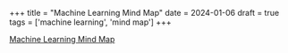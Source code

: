 +++
title = "Machine Learning Mind Map"
date = 2024-01-06
draft = true
tags = ['machine learning', 'mind map']
+++

[Machine Learning Mind Map](https://gaviral.github.io/map/)
